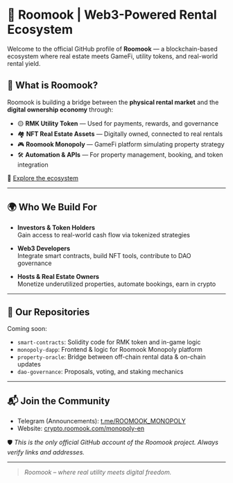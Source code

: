 # 🏡 Roomook | Web3-Powered Rental Ecosystem

Welcome to the official GitHub profile of **Roomook** — a blockchain-based ecosystem where real estate meets GameFi, utility tokens, and real-world rental yield.

## 🚀 What is Roomook?

Roomook is building a bridge between the **physical rental market** and the **digital ownership economy** through:

- 🟡 **RMK Utility Token** — Used for payments, rewards, and governance  
- 🏘 **NFT Real Estate Assets** — Digitally owned, connected to real rentals  
- 🎮 **Roomook Monopoly** — GameFi platform simulating property strategy  
- 🛠 **Automation & APIs** — For property management, booking, and token integration  

🔗 [Explore the ecosystem](https://crypto.roomook.com/monopoly-en)

---

## 🌍 Who We Build For

- **Investors & Token Holders**  
  Gain access to real-world cash flow via tokenized strategies  

- **Web3 Developers**  
  Integrate smart contracts, build NFT tools, contribute to DAO governance  

- **Hosts & Real Estate Owners**  
  Monetize underutilized properties, automate bookings, earn in crypto  

---

## 📁 Our Repositories

Coming soon:

- `smart-contracts`: Solidity code for RMK token and in-game logic  
- `monopoly-dapp`: Frontend & logic for Roomook Monopoly platform  
- `property-oracle`: Bridge between off-chain rental data & on-chain updates  
- `dao-governance`: Proposals, voting, and staking mechanics  

---

## 📬 Join the Community

- Telegram (Announcements): [t.me/ROOMOOK_MONOPOLY](https://t.me/ROOMOOK_MONOPOLY)  
- Website: [crypto.roomook.com/monopoly-en](https://crypto.roomook.com/monopoly-en)

🛡 *This is the only official GitHub account of the Roomook project. Always verify links and addresses.*

---

> _Roomook – where real utility meets digital freedom._

